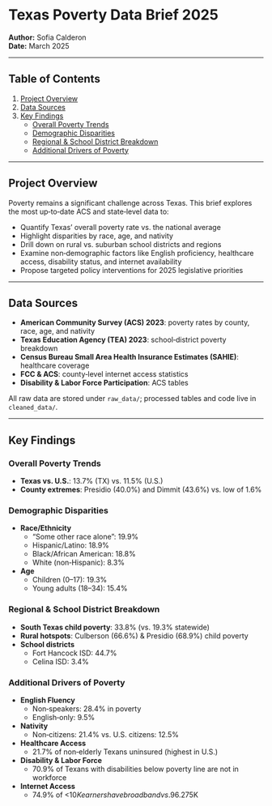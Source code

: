 # Texas Poverty Data Brief 2025

**Author:** Sofia Calderon  
**Date:** March 2025

---

## Table of Contents

1. [Project Overview](#project-overview)  
2. [Data Sources](#data-sources)  
3. [Key Findings](#key-findings)  
   - [Overall Poverty Trends](#overall-poverty-trends)  
   - [Demographic Disparities](#demographic-disparities)  
   - [Regional & School District Breakdown](#regional--school-district-breakdown)  
   - [Additional Drivers of Poverty](#additional-drivers-of-poverty)  

---

## Project Overview

Poverty remains a significant challenge across Texas. This brief explores the most up‑to‑date ACS and state‑level data to:

- Quantify Texas’ overall poverty rate vs. the national average  
- Highlight disparities by race, age, and nativity  
- Drill down on rural vs. suburban school districts and regions  
- Examine non‑demographic factors like English proficiency, healthcare access, disability status, and internet availability  
- Propose targeted policy interventions for 2025 legislative priorities  

---

## Data Sources

- **American Community Survey (ACS) 2023**: poverty rates by county, race, age, and nativity  
- **Texas Education Agency (TEA) 2023**: school‑district poverty breakdown  
- **Census Bureau Small Area Health Insurance Estimates (SAHIE)**: healthcare coverage  
- **FCC & ACS**: county‑level internet access statistics  
- **Disability & Labor Force Participation**: ACS tables  

All raw data are stored under `raw_data/`; processed tables and code live in `cleaned_data/`.

---

## Key Findings

### Overall Poverty Trends
- **Texas vs. U.S.**: 13.7% (TX) vs. 11.5% (U.S.)  
- **County extremes**: Presidio (40.0%) and Dimmit (43.6%) vs. low of 1.6%  

### Demographic Disparities
- **Race/Ethnicity**  
  - “Some other race alone”: 19.9%  
  - Hispanic/Latino: 18.9%  
  - Black/African American: 18.8%  
  - White (non‑Hispanic): 8.3%  
- **Age**  
  - Children (0–17): 19.3%  
  - Young adults (18–34): 15.4%  

### Regional & School District Breakdown
- **South Texas child poverty**: 33.8% (vs. 19.3% statewide)  
- **Rural hotspots**: Culberson (66.6%) & Presidio (68.9%) child poverty  
- **School districts**  
  - Fort Hancock ISD: 44.7%  
  - Celina ISD: 3.4%  

### Additional Drivers of Poverty
- **English Fluency**  
  - Non‑speakers: 28.4% in poverty  
  - English‑only: 9.5%  
- **Nativity**  
  - Non‑citizens: 21.4% vs. U.S. citizens: 12.5%  
- **Healthcare Access**  
  - 21.7% of non‑elderly Texans uninsured (highest in U.S.)  
- **Disability & Labor Force**  
  - 70.9% of Texans with disabilities below poverty line are not in workforce  
- **Internet Access**  
  - 74.9% of <$10K earners have broadband vs. 96.2% of ≥$75K  



